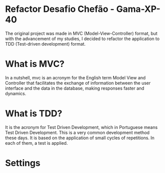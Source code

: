 # Refactor Desafio Chefão - Gama-XP-40

<p>The original project was made in MVC (Model-View-Controller) format, but with the advancement of my studies, 
  I decided to refactor the application to TDD (Test-driven development) format.</p>
 
 # What is MVC?
 <p>In a nutshell, mvc is an acronym for the English term Model View and Controller that facilitates the exchange 
  of information between the user interface and the data in the database, making responses faster and dynamics.</p>
  
  # What is TDD?
  <p>It is the acronym for Test Driven Development, which in Portuguese means Test Driven Development. This is a 
  very common development method these days. It is based on the application of small cycles of repetitions. In each of them, a test is applied.</p>
  
  # Settings
